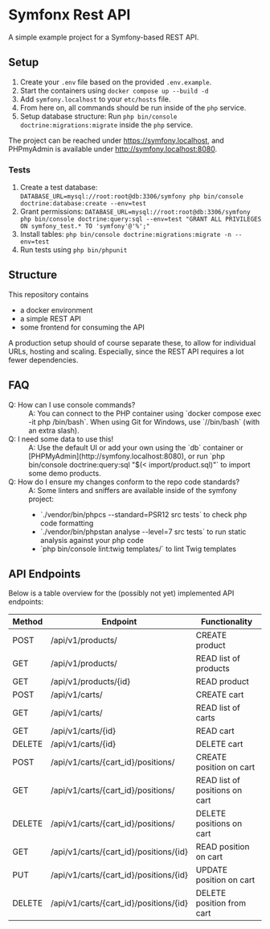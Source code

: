 # Symfonx Rest API

A simple example project for a Symfony-based REST API.

## Setup

1. Create your `.env` file based on the provided `.env.example`.
2. Start the containers using `docker compose up --build -d`
3. Add `symfony.localhost` to your `etc/hosts` file.
4. From here on, all commands should be run inside of the `php` service.
4. Setup database structure: Run `php bin/console doctrine:migrations:migrate` inside the `php` service.

The project can be reached under https://symfony.localhost, and PHPmyAdmin is available under http://symfony.localhost:8080.

### Tests

1. Create a test database:
  `DATABASE_URL=mysql://root:root@db:3306/symfony php bin/console doctrine:database:create --env=test`
2. Grant permissions:
  `DATABASE_URL=mysql://root:root@db:3306/symfony php bin/console doctrine:query:sql --env=test "GRANT ALL PRIVILEGES ON symfony_test.* TO 'symfony'@'%';"`
2. Install tables:
  `php bin/console doctrine:migrations:migrate -n --env=test`
3. Run tests using `php bin/phpunit`

## Structure

This repository contains
- a docker environment
- a simple REST API
- some frontend for consuming the API

A production setup should of course separate these, to allow for individual URLs, hosting and scaling. Especially, since the REST API requires a lot fewer dependencies.

## FAQ

<dl>
<dt>Q: How can I use console commands?</dt>
<dd>A: You can connect to the PHP container using `docker compose exec -it php /bin/bash`. When using Git for Windows, use `//bin/bash` (with an extra slash).</dd>

<dt>Q: I need some data to use this!</dt>
<dd>A: Use the default UI or add your own using the `db` container or [PHPMyAdmin](http://symfony.localhost:8080), or run `php bin/console doctrine:query:sql "$(< import/product.sql)"` to import some demo products.</dd>

<dt>Q: How do I ensure my changes conform to the repo code standards?</dt>
<dd>A: Some linters and sniffers are available inside of the symfony project:
    <ul>
        <li>`./vendor/bin/phpcs --standard=PSR12 src tests` to check php code formatting</li>
        <li>`./vendor/bin/phpstan analyse --level=7 src tests` to run static analysis against your php code</li>
        <li>`php bin/console lint:twig templates/` to lint Twig templates</li>
    </ul>
</dd>
</dl>

## API Endpoints

Below is a table overview for the (possibly not yet) implemented API endpoints:

| Method     | Endpoint                               | Functionality                  |
|------------|----------------------------------------|--------------------------------|
| POST       | /api/v1/products/                      | CREATE product                 |
| GET        | /api/v1/products/                      | READ list of products          |
| GET        | /api/v1/products/{id}                  | READ product                   |
| POST       | /api/v1/carts/                         | CREATE cart                    |
| GET        | /api/v1/carts/                         | READ list of carts             |
| GET        | /api/v1/carts/{id}                     | READ cart                      |
| DELETE     | /api/v1/carts/{id}                     | DELETE cart                    |
| POST       | /api/v1/carts/{cart_id}/positions/     | CREATE position on cart        |
| GET        | /api/v1/carts/{cart_id}/positions/     | READ list of positions on cart |
| DELETE     | /api/v1/carts/{cart_id}/positions/     | DELETE positions on cart       |
| GET        | /api/v1/carts/{cart_id}/positions/{id} | READ position on cart          |
| PUT        | /api/v1/carts/{cart_id}/positions/{id} | UPDATE position on cart        |
| DELETE     | /api/v1/carts/{cart_id}/positions/{id} | DELETE position from cart      |
